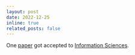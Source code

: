 ```yaml
---
layout: post
date: 2022-12-25
inline: true
related_posts: false
---
```


One [paper](https://www.sciencedirect.com/science/article/abs/pii/S0020025522012658) got accepted to [Information Sciences](https://www.sciencedirect.com/journal/information-sciences).